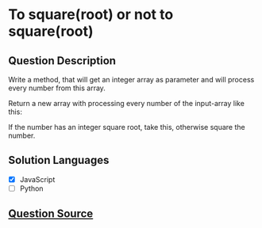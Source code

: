 # To square(root) or not to square(root)

## Question Description

Write a method, that will get an integer array as parameter and will process every number from this array.

Return a new array with processing every number of the input-array like this:

If the number has an integer square root, take this, otherwise square the number.

## Solution Languages

- [x] JavaScript
- [ ] Python

## [Question Source](https://www.codewars.com/kata/57f6ad55cca6e045d2000627)

